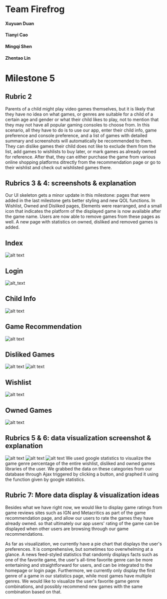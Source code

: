 # Team Firefrog
#### Xuyuan Duan
#### Tianyi Cao
#### Mingqi Shen
#### Zhentao Lin  

# Milestone 5
## Rubric 2 
Parents of a child might play video games themselves, but it is likely that they have no idea on what games, or genres are suitable for a child of a certain age and gender or what their child likes to play, not to mention that they may not have all popular gaming consoles to choose from. In this scenario, all they have to do is to use our app, enter their child info, game preference and console preference, and a list of games with detailed summary and screenshots will automatically be recommended to them. They can dislike games their child does not like to exclude them from the list, add games to wishlists to buy later, or mark games as already owned for reference. After that, they can either purchase the game from various online shopping platforms ditrectly from the recommendation page or go to their wishlist and check out wishlisted games there. 
## Rubrics 3 & 4: screenshots & explanation
Our UI skeleton gets a minor update in this milestone: pages that were added in the last milestone gets better styling and new QOL functions. In Wishlist, Owned and Disliked pages, Elements were rearranged, and a small icon that indicates the platform of the displayed game is now available after the game name. Users are now able to remove games from these pages as well. A new page with statistics on owned, disliked and removed games is added.
## Index

![alt text](https://github.com/mis046/COGS121_SP19_MS-ZL-TC-XD/blob/ms4/ms4_screenshots/Screen%20Shot%202019-05-22%20at%2010.32.26%20AM.png)

## Login

![alt_text](https://github.com/mis046/COGS121_SP19_MS-ZL-TC-XD/blob/ms4/ms4_screenshots/Screen%20Shot%202019-05-22%20at%2010.33.12%20AM.png)

## Child Info

![alt text](https://github.com/mis046/COGS121_SP19_MS-ZL-TC-XD/blob/ms4/ms4_screenshots/Screen%20Shot%202019-05-22%20at%2010.33.52%20AM.png)

## Game Recommendation

![alt text](https://github.com/mis046/COGS121_SP19_MS-ZL-TC-XD/blob/ms4/ms4_screenshots/Screen%20Shot%202019-05-22%20at%2010.42.29%20AM.png)

## Disliked Games
![alt text](https://github.com/mis046/COGS121_SP19_MS-ZL-TC-XD/blob/ms5/ms5_screenshots/dislike.png)
![alt text](https://github.com/mis046/COGS121_SP19_MS-ZL-TC-XD/blob/ms5/ms5_screenshots/owned-2.png)

## Wishlist
![alt text](https://github.com/mis046/COGS121_SP19_MS-ZL-TC-XD/blob/ms5/ms5_screenshots/wishlist.png)

## Owned Games
![alt text](https://github.com/mis046/COGS121_SP19_MS-ZL-TC-XD/blob/ms5/ms5_screenshots/owned.png)

## Rubrics 5 & 6: data visualization screenshot & explanation

![alt text](https://github.com/mis046/COGS121_SP19_MS-ZL-TC-XD/blob/ms5/ms5_screenshots/analysis1.png)
![alt text](https://github.com/mis046/COGS121_SP19_MS-ZL-TC-XD/blob/ms5/ms5_screenshots/analysis2.png)
![alt text](https://github.com/mis046/COGS121_SP19_MS-ZL-TC-XD/blob/ms5/ms5_screenshots/analysis3.png)
We used google statistics to visualize the game genre percentage of the entire wishlist, disliked and owned games libraries of the user. We grabbed the data on these categories from our database through Ajax triggered by clicking a button, and graphed it using the function given by google statistics. 


## Rubric 7: More data display & visualization ideas
  Besides what we have right now, we would like to display game ratings from game reviews sites such as IGN and Metacritics as part of the game recommendation page, and allow our users to rate the games they have already owned. so that ultimately our app users' rating of the game can be displayed when other users are browsing through our game recommendations.

  As far as visualization, we currently have a pie chart that displays the user's preferences. It is comprehensive, but sometimes too overwhelming at a glance. A news feed-styled statistics that randomly displays facts such as one of the favorite game, the user's all-time favorite genre can be more entertaining and straightforward for users, and can be integrated to the homepage or login page. Furthermore, we currently only display the first genre of a game in our statistics page, while most games have multiple genres. We would like to visualize the user's favorite game genre combinations, and possibly recommend new games with the same combination based on that.

##
